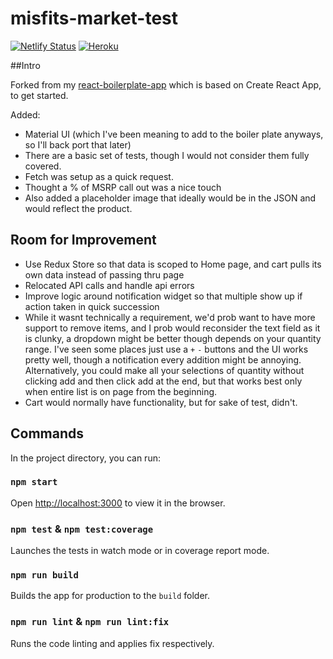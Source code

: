 # misfits-market-test

[![Netlify Status](https://api.netlify.com/api/v1/badges/92cfec53-5f31-4fc0-9658-b8b328e0bac1/deploy-status)](https://app.netlify.com/sites/misfits-market-test/deploys) [![Heroku](https://heroku-badge.herokuapp.com/?app=misfits-market-test)](<https://misfits-market-test.herokuapp.com/>)

##Intro

Forked from my [react-boilerplate-app](<https://github.com/willbuckingham/react-boilerplate-app>) which is based on Create React App, to get started.

Added:

* Material UI (which I've been meaning to add to the boiler plate anyways, so I'll back port that later)
* There are a basic set of tests, though I would not consider them fully covered.
* Fetch was setup as a quick request.
* Thought a % of MSRP call out was a nice touch
* Also added a placeholder image that ideally would be in the JSON and would reflect the product.

## Room for Improvement

* Use Redux Store so that data is scoped to Home page, and cart pulls its own data instead of passing thru page
* Relocated API calls and handle api errors
* Improve logic around notification widget so that multiple show up if action taken in quick succession
* While it wasnt technically a requirement, we'd prob want to have more support to remove items, and I prob would reconsider the text field as it is clunky, a dropdown might be better though depends on your quantity range.  I've seen some places just use a `+` `-` buttons and the UI works pretty well, though a notification every addition might be annoying.  Alternatively, you could make all your selections of quantity without clicking add and then click add at the end, but that works best only when entire list is on page from the beginning.
* Cart would normally have functionality, but for sake of test, didn't.

## Commands

In the project directory, you can run:

### `npm start`


Open [http://localhost:3000](http://localhost:3000) to view it in the browser.

### `npm test` & `npm test:coverage`

Launches the tests in watch mode or in coverage report mode.

### `npm run build`

Builds the app for production to the `build` folder.

### `npm run lint` & `npm run lint:fix`

Runs the code linting and applies fix respectively.
